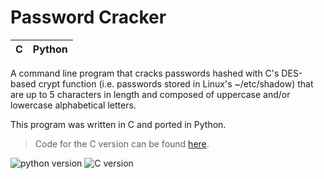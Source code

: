 # Password Cracker

|C | Python
|--|--|


A command line program that cracks passwords hashed with C's DES-based crypt function (i.e. passwords stored in Linux's ~/etc/shadow) that are up to 5 characters in length and composed of uppercase and/or lowercase alphabetical letters.

This program was written in C and ported in Python.

> Code for the C version can be found [here](https://github.com/dillon/cs50/tree/master/pset2/crack).

![python version](https://github.com/dpett/cs50-projects/blob/master/pset6/crack/crackpython.gif?raw=true)
![C version](https://github.com/dpett/cs50-projects/blob/master/pset2/crack/crackc.gif?raw=true)
